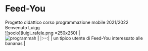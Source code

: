 # Feed-You
Progetto didattico corso programmazione mobile 2021/2022
<br/> Benvenuto Luigg
<br/> ![socio](luigi_rafele.png =250x250)
| <br/> ![programmah](monke_app_dev.gif) |
|:--:|
| un tipico utente di Feed-You interessato alle bananas |
